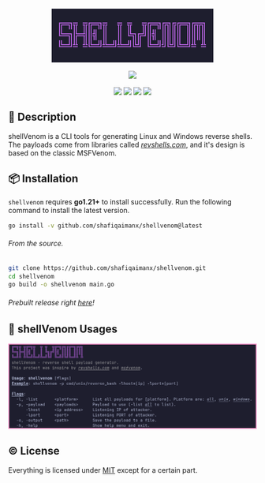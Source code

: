 <p align="center">
    <img src="https://github.com/shafiqaimanx/shellvenom/blob/main/img/shellvenom.png"/>
</p>

<p align="center">
    <img src="https://img.shields.io/badge/made%20with-golang-teal?style=flat&logo=go&logoColor=white&labelColor=595959&color=ff99cc"/>
</p>

<p align="center">
    <img src="https://img.shields.io/badge/platform-linux-green?style=flat&logo=linux&logoColor=white&labelColor=595959&color=99ff99"/>
    <img src="https://img.shields.io/badge/platform-windows-green?style=flat&logo=windows&logoColor=white&labelColor=595959&color=80d4ff"/>
    <img src="https://img.shields.io/badge/platform-apple-green?style=flat&logo=apple&logoColor=white&labelColor=595959&color=e6e6e6"/>
    <img src="https://img.shields.io/badge/license-MIT-green?style=flat&logo=creativecommons&logoColor=white&labelColor=595959&color=ffff80"/>
</p>

## 📖 Description 
shellVenom is a CLI tools for generating Linux and Windows reverse shells. The payloads come from libraries called *[revshells.com](https://www.revshells.com/)*, and it's design is based on the classic MSFVenom.

## 📦 Installation
`shellvenom` requires <b>go1.21+</b> to install successfully. Run the following command to install the latest version.

```bash
go install -v github.com/shafiqaimanx/shellvenom@latest
```

###### From the source.

```bash
git clone https://github.com/shafiqaimanx/shellvenom.git
cd shellvenom
go build -o shellvenom main.go
```

###### Prebuilt release right [here](https://github.com/shafiqaimanx/shellvenom/releases)!

## 🐍 shellVenom Usages
<img src="https://github.com/shafiqaimanx/shellvenom/blob/main/img/shellvenom_usage.png"/>

## ©️ License
Everything is licensed under [MIT](https://raw.githubusercontent.com/shafiqaimanx/shellvenom/main/LICENSE) except for a certain part.
